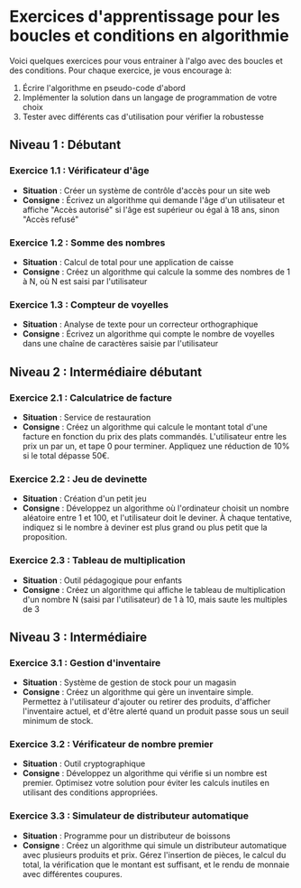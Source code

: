 # Exercices d'apprentissage pour les boucles et conditions en algorithmie

Voici quelques exercices pour vous entrainer à l'algo avec des boucles et des conditions.
Pour chaque exercice, je vous encourage à:
1. Écrire l'algorithme en pseudo-code d'abord
2. Implémenter la solution dans un langage de programmation de votre choix
3. Tester avec différents cas d'utilisation pour vérifier la robustesse


## Niveau 1 : Débutant

### Exercice 1.1 : Vérificateur d'âge
- **Situation** : Créer un système de contrôle d'accès pour un site web
- **Consigne** : Écrivez un algorithme qui demande l'âge d'un utilisateur et affiche "Accès autorisé" si l'âge est supérieur ou égal à 18 ans, sinon "Accès refusé"

### Exercice 1.2 : Somme des nombres
- **Situation** : Calcul de total pour une application de caisse
- **Consigne** : Créez un algorithme qui calcule la somme des nombres de 1 à N, où N est saisi par l'utilisateur

### Exercice 1.3 : Compteur de voyelles
- **Situation** : Analyse de texte pour un correcteur orthographique
- **Consigne** : Écrivez un algorithme qui compte le nombre de voyelles dans une chaîne de caractères saisie par l'utilisateur

## Niveau 2 : Intermédiaire débutant

### Exercice 2.1 : Calculatrice de facture
- **Situation** : Service de restauration
- **Consigne** : Créez un algorithme qui calcule le montant total d'une facture en fonction du prix des plats commandés. L'utilisateur entre les prix un par un, et tape 0 pour terminer. Appliquez une réduction de 10% si le total dépasse 50€.

### Exercice 2.2 : Jeu de devinette
- **Situation** : Création d'un petit jeu
- **Consigne** : Développez un algorithme où l'ordinateur choisit un nombre aléatoire entre 1 et 100, et l'utilisateur doit le deviner. À chaque tentative, indiquez si le nombre à deviner est plus grand ou plus petit que la proposition.

### Exercice 2.3 : Tableau de multiplication
- **Situation** : Outil pédagogique pour enfants
- **Consigne** : Créez un algorithme qui affiche le tableau de multiplication d'un nombre N (saisi par l'utilisateur) de 1 à 10, mais saute les multiples de 3

## Niveau 3 : Intermédiaire

### Exercice 3.1 : Gestion d'inventaire
- **Situation** : Système de gestion de stock pour un magasin
- **Consigne** : Créez un algorithme qui gère un inventaire simple. Permettez à l'utilisateur d'ajouter ou retirer des produits, d'afficher l'inventaire actuel, et d'être alerté quand un produit passe sous un seuil minimum de stock.

### Exercice 3.2 : Vérificateur de nombre premier
- **Situation** : Outil cryptographique 
- **Consigne** : Développez un algorithme qui vérifie si un nombre est premier. Optimisez votre solution pour éviter les calculs inutiles en utilisant des conditions appropriées.

### Exercice 3.3 : Simulateur de distributeur automatique
- **Situation** : Programme pour un distributeur de boissons
- **Consigne** : Créez un algorithme qui simule un distributeur automatique avec plusieurs produits et prix. Gérez l'insertion de pièces, le calcul du total, la vérification que le montant est suffisant, et le rendu de monnaie avec différentes coupures.